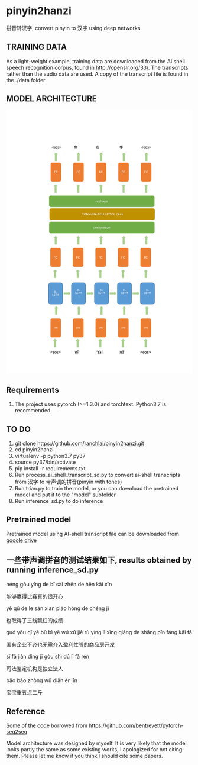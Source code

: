 # pinyin2hanzi
拼音转汉字,  convert pinyin to 汉字 using deep networks


##  TRAINING DATA
As a light-weight example, training data are downloaded from the AI shell speech recognition corpus, 
found in http://openslr.org/33/. The transcripts rather than the audio data are used. A copy of the transcript file is found in the ./data folder

## MODEL ARCHITECTURE

![](./doc/model.png)

## Requirements

1. The project uses pytorch (>=1.3.0) and torchtext. Python3.7 is recommended




## TO DO

1. git clone https://github.com/ranchlai/pinyin2hanzi.git
2. cd pinyin2hanzi
3. virtualenv -p python3.7 py37
4. source py37/bin/activate
5. pip install -r requirements.txt
6. Run process_ai_shell_transcript_sd.py to convert ai-shell transcripts from 汉字 to 带声调的拼音(pinyin with tones)
7. Run trian.py to train the model, or you can download the pretrained model and put it to the "model" subfolder
7. Run inference_sd.py to do inference


##  Pretrained model

Pretrained model using AI-shell transcript file can be downloaded from 
[gooole drive](https://drive.google.com/open?id=186jnywHwnxqXDBxrbFRpIF7dFAWcwEx_)




##  一些带声调拼音的测试结果如下, results obtained by running inference_sd.py


néng gòu yíng de bǐ sài zhēn de hěn kāi xīn

能够赢得比赛真的很开心

yě qǔ de le sān xiàn piāo hóng de chéng jī

也取得了三线飘红的成绩

guó yǒu qǐ yè bù bì yě wú xū jiè rù yíng lì xìng qiáng de shāng pǐn fáng kāi fā

国有企业不必也无需介入盈利性强的商品房开发

sī fǎ jiàn dìng jī gòu shì dú lì fǎ rén

司法鉴定机构是独立法人

bǎo bǎo zhòng wǔ diǎn èr jīn

宝宝重五点二斤

## Reference


Some of the code borrowed from https://github.com/bentrevett/pytorch-seq2seq

Model architecture was designed by myself. It is very likely that the model looks partly the same as some existing works, I apologized for not citing them. Please let me know if you think I should cite some papers.

